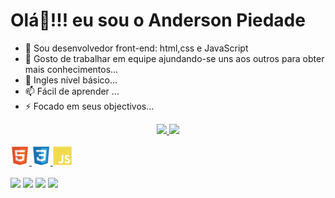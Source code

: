 ### <h1>Olá👋!!! eu sou o Anderson Piedade</h1> 

- 🔭 Sou desenvolvedor front-end: html,css e JavaScript
- 👯 Gosto de trabalhar em equipe ajundando-se uns aos outros para obter mais conhecimentos...
- 💬 Ingles nível básico...
- 📫 Fácil de aprender ...
- ⚡ Focado em seus objectivos...

<div align="center">
  <a href="https://github.com/anderson004">
  <img height="180em" src="https://github-readme-stats.vercel.app/api?username=anderson004&show_icons=true&theme=dracula&include_all_commits=true&count_private=true"/>
  <img height="180em" src="https://github-readme-stats.vercel.app/api/top-langs/?username=anderson004&layout=compact&langs_count=7&theme=dracula"/>
</div>
<br>

<div><!--Icones das linguagens-->
 <img align="rigth" alt="Rafa-HTML" height="30" width="30" src="https://raw.githubusercontent.com/devicons/devicon/master/icons/html5/html5-original.svg">
   <img align="rigth" alt="Rafa-CSS" height="30" width="30" src="https://raw.githubusercontent.com/devicons/devicon/master/icons/css3/css3-original.svg">
  <img align="rigth" alt="Rafa-Js" height="30" width="30" src="https://raw.githubusercontent.com/devicons/devicon/master/icons/javascript/javascript-plain.svg"> 
</div><!--Icones das linguagens-->
<br>

<div> 
  <a https://www.youtube.com/channel/UCyZbFMuCs-gyCun2tL22COQ target="_blank"><img src="https://img.shields.io/badge/YouTube-FF0000?style=for-the-badge&logo=youtube&logoColor=white" target="_blank"></a>
  <a href="https://instagram.com/andersonpiedade_04" target="_blank"><img src="https://img.shields.io/badge/-Instagram-%23E4405F?style=for-the-badge&logo=instagram&logoColor=white" target="_blank"></a>
  <a href = "mailto:andrealfredo04@gmail.com"><img src="https://img.shields.io/badge/-Gmail-%23333?style=for-the-badge&logo=gmail&logoColor=white" target="_blank"></a>
  <a href="https://www.linkedin.com/in/anderson-piedade-036135231" target="_blank"><img src="https://img.shields.io/badge/-LinkedIn-%230077B5?style=for-the-badge&logo=linkedin&logoColor=white" target="_blank"></a> 
</div>
